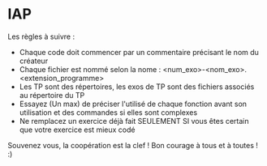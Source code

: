 # IAP

Les règles à suivre :

- Chaque code doit commencer par un commentaire précisant le nom du créateur
- Chaque fichier est nommé selon la nome : <num_exo>-<nom_exo>.<extension_programme>
- Les TP sont des répertoires, les exos de TP sont des fichiers associés au répertoire du TP
- Essayez (Un max) de préciser l'utilisé de chaque fonction avant son utilisation et des commandes si elles sont complexes
- Ne remplacez un exercice déjà fait SEULEMENT SI vous êtes certain que votre exercice est mieux codé


Souvenez vous, la coopération est la clef !
Bon courage à tous et à toutes ! :)
